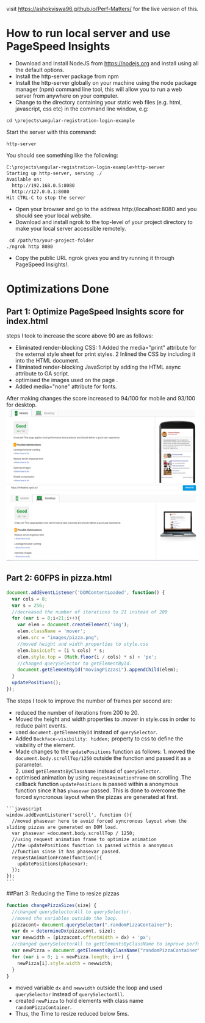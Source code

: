 visit https://ashokviswa96.github.io/Perf-Matters/ for the live version of this.

# How to run local server and use PageSpeed Insights
* Download and Install NodeJS from https://nodejs.org and install using all the default options.
* Install the http-server package from npm
* Install the http-server globally on your machine using the node package manager (npm) command line  tool, this will allow you to run a web server from anywhere on your computer.
* Change to the directory containing your static web files (e.g. html, javascript, css etc) in the command line window, e.g:
```
cd \projects\angular-registration-login-example
```
Start the server with this command:
```
http-server
```
You should see something like the following:
```
C:\projects\angular-registration-login-example>http-server
Starting up http-server, serving ./
Available on:
  http://192.168.0.5:8080
  http://127.0.0.1:8080
Hit CTRL-C to stop the server
```
* Open your browser and go to the address http://localhost:8080 and you should see your local website.
* Download and install ngrok to the top-level of your project directory to make your local server accessible remotely.
```
 cd /path/to/your-project-folder
./ngrok http 8080
```
* Copy the public URL ngrok gives you and try running it through PageSpeed Insights!.

# Optimizations Done
## Part 1: Optimize PageSpeed Insights score for index.html

steps I took to increase the score above 90 are as follows:
  * Eliminated render-blocking CSS:
    1 Added the media="print"  attribute for the external style sheet for print styles.
    2 Inlined the CSS by including it into the HTML document.
  * Eliminated render-blocking JavaScript by adding the HTML async attribute to GA script.
  * optimised the images used on the page .
  * Added media="none" attribute for fonts.

  After making changes the score increased to 94/100 for mobile and 93/100 for desktop.
  ![mobile_score](mobile_score.PNG)
  ![Desktop_score](Desktop_score.PNG)

## Part 2: 60FPS in pizza.html

```javascript
document.addEventListener('DOMContentLoaded', function() {
  var cols = 8;
  var s = 256;
  //decreased the number of iterations to 21 instead of 200
  for (var i = 0;i<21;i++){
    var elem = document.createElement('img');
    elem.className = 'mover';
    elem.src = "images/pizza.png";
    //moved height and width properties to style.css
    elem.basicLeft = (i % cols) * s;
    elem.style.top = (Math.floor(i / cols) * s) + 'px';
    //changed querySelector to getElementById.
    document.getElementById("movingPizzas1").appendChild(elem);
  }
  updatePositions();
});
```
The steps I took to improve the number of frames per second are:
   * reduced the number of iterations from 200 to 20.
   * Moved the height and width properties to .mover in style.css in order to reduce paint events.
   * used `document.getElementById` instead of `querySelector`.
   * Added `Backface-visibility: hidden;` property to css to define the visibility of the element.  
   * Made changes to the `updatePositions` function  as follows:
    1.  moved the `document.body.scrollTop/1250` outside the function and passed it as a parameter.  
    2.  used `getElementsByClassName` instead of `querySelector`.
   * optimised animation by using `requestAnimationFrame` on scrolling .The callback function `updatePositions` is passed within a anonymous function since it has `phasevar` passed. This is done to overcome the forced syncronous layout when the pizzas are generated at first.

    ```javascript
    window.addEventListener('scroll', function (){
      //moved phasevar here to avoid forced syncronous layout when the sliding pizzas are generated on DOM load.
      var phasevar =document.body.scrollTop / 1250;
      //using request animation frame to optimize animation
      //the updatePositions function is passed within a anonymous
      //function sinse it has phasevar passed.
      requestAnimationFrame(function(){
        updatePositions(phasevar);
      });
    });
    ```

##Part 3: Reducing the Time to resize pizzas

```javascript
function changePizzaSizes(size) {
  //changed querySelectorAll to querySelector.
  //moved the variables outside the loop.
  pizzacont= document.querySelector(".randomPizzaContainer");
  var dx = determineDx(pizzacont, size);
  var newwidth = (pizzacont.offsetWidth + dx) + 'px';
  //changed querySelectorAll to getElementsByClassName to improve performance.
  var newPizza = document.getElementsByClassName("randomPizzaContainer");
  for (var i = 0; i < newPizza.length; i++) {
    newPizza[i].style.width = newwidth;
  }
}
```
  * moved variable `dx` and `newwidth` outside the loop and used `querySelector` instead of `querySelectorAll`.
  * created `newPizza` to hold elements with class name `randomPizzaContainer`.
  * Thus, the Time to resize reduced below 5ms.
